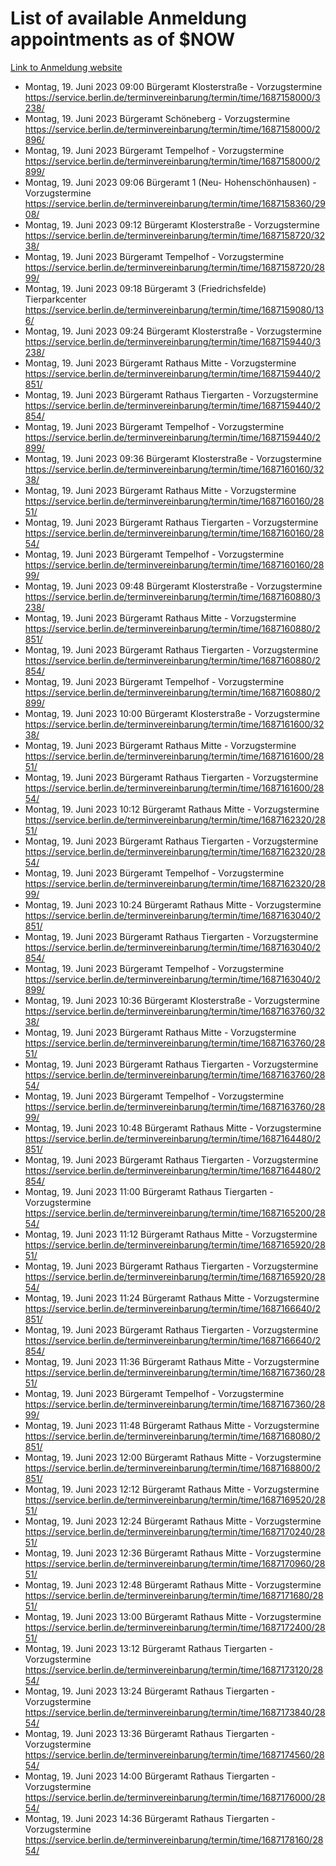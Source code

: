 # List of available Anmeldung appointments as of $NOW
[Link to Anmeldung website](https://service.berlin.de/terminvereinbarung/termin/tag.php?termin=1&anliegen[]=120686&dienstleisterlist=122210,122217,327316,122219,327312,122227,327314,122231,327346,122243,327348,122254,122252,329742,122260,329745,122262,329748,122271,327278,122273,327274,122277,327276,330436,122280,327294,122282,327290,122284,327292,122291,327270,122285,327266,122286,327264,122296,327268,150230,329760,122297,327286,122294,327284,122312,329763,122314,329775,122304,327330,122311,327334,122309,327332,317869,122281,327352,122279,329772,122283,122276,327324,122274,327326,122267,329766,122246,327318,122251,327320,122257,327322,122208,327298,122226,327300&herkunft=http%3A%2F%2Fservice.berlin.de%2Fdienstleistung%2F120686%2F)
- Montag, 19. Juni 2023 09:00 Bürgeramt Klosterstraße - Vorzugstermine https://service.berlin.de/terminvereinbarung/termin/time/1687158000/3238/
- Montag, 19. Juni 2023  Bürgeramt Schöneberg - Vorzugstermine https://service.berlin.de/terminvereinbarung/termin/time/1687158000/2896/
- Montag, 19. Juni 2023  Bürgeramt Tempelhof - Vorzugstermine https://service.berlin.de/terminvereinbarung/termin/time/1687158000/2899/
- Montag, 19. Juni 2023 09:06 Bürgeramt 1 (Neu- Hohenschönhausen) - Vorzugstermine https://service.berlin.de/terminvereinbarung/termin/time/1687158360/2908/
- Montag, 19. Juni 2023 09:12 Bürgeramt Klosterstraße - Vorzugstermine https://service.berlin.de/terminvereinbarung/termin/time/1687158720/3238/
- Montag, 19. Juni 2023  Bürgeramt Tempelhof - Vorzugstermine https://service.berlin.de/terminvereinbarung/termin/time/1687158720/2899/
- Montag, 19. Juni 2023 09:18 Bürgeramt 3 (Friedrichsfelde) Tierparkcenter https://service.berlin.de/terminvereinbarung/termin/time/1687159080/136/
- Montag, 19. Juni 2023 09:24 Bürgeramt Klosterstraße - Vorzugstermine https://service.berlin.de/terminvereinbarung/termin/time/1687159440/3238/
- Montag, 19. Juni 2023  Bürgeramt Rathaus Mitte - Vorzugstermine https://service.berlin.de/terminvereinbarung/termin/time/1687159440/2851/
- Montag, 19. Juni 2023  Bürgeramt Rathaus Tiergarten - Vorzugstermine https://service.berlin.de/terminvereinbarung/termin/time/1687159440/2854/
- Montag, 19. Juni 2023  Bürgeramt Tempelhof - Vorzugstermine https://service.berlin.de/terminvereinbarung/termin/time/1687159440/2899/
- Montag, 19. Juni 2023 09:36 Bürgeramt Klosterstraße - Vorzugstermine https://service.berlin.de/terminvereinbarung/termin/time/1687160160/3238/
- Montag, 19. Juni 2023  Bürgeramt Rathaus Mitte - Vorzugstermine https://service.berlin.de/terminvereinbarung/termin/time/1687160160/2851/
- Montag, 19. Juni 2023  Bürgeramt Rathaus Tiergarten - Vorzugstermine https://service.berlin.de/terminvereinbarung/termin/time/1687160160/2854/
- Montag, 19. Juni 2023  Bürgeramt Tempelhof - Vorzugstermine https://service.berlin.de/terminvereinbarung/termin/time/1687160160/2899/
- Montag, 19. Juni 2023 09:48 Bürgeramt Klosterstraße - Vorzugstermine https://service.berlin.de/terminvereinbarung/termin/time/1687160880/3238/
- Montag, 19. Juni 2023  Bürgeramt Rathaus Mitte - Vorzugstermine https://service.berlin.de/terminvereinbarung/termin/time/1687160880/2851/
- Montag, 19. Juni 2023  Bürgeramt Rathaus Tiergarten - Vorzugstermine https://service.berlin.de/terminvereinbarung/termin/time/1687160880/2854/
- Montag, 19. Juni 2023  Bürgeramt Tempelhof - Vorzugstermine https://service.berlin.de/terminvereinbarung/termin/time/1687160880/2899/
- Montag, 19. Juni 2023 10:00 Bürgeramt Klosterstraße - Vorzugstermine https://service.berlin.de/terminvereinbarung/termin/time/1687161600/3238/
- Montag, 19. Juni 2023  Bürgeramt Rathaus Mitte - Vorzugstermine https://service.berlin.de/terminvereinbarung/termin/time/1687161600/2851/
- Montag, 19. Juni 2023  Bürgeramt Rathaus Tiergarten - Vorzugstermine https://service.berlin.de/terminvereinbarung/termin/time/1687161600/2854/
- Montag, 19. Juni 2023 10:12 Bürgeramt Rathaus Mitte - Vorzugstermine https://service.berlin.de/terminvereinbarung/termin/time/1687162320/2851/
- Montag, 19. Juni 2023  Bürgeramt Rathaus Tiergarten - Vorzugstermine https://service.berlin.de/terminvereinbarung/termin/time/1687162320/2854/
- Montag, 19. Juni 2023  Bürgeramt Tempelhof - Vorzugstermine https://service.berlin.de/terminvereinbarung/termin/time/1687162320/2899/
- Montag, 19. Juni 2023 10:24 Bürgeramt Rathaus Mitte - Vorzugstermine https://service.berlin.de/terminvereinbarung/termin/time/1687163040/2851/
- Montag, 19. Juni 2023  Bürgeramt Rathaus Tiergarten - Vorzugstermine https://service.berlin.de/terminvereinbarung/termin/time/1687163040/2854/
- Montag, 19. Juni 2023  Bürgeramt Tempelhof - Vorzugstermine https://service.berlin.de/terminvereinbarung/termin/time/1687163040/2899/
- Montag, 19. Juni 2023 10:36 Bürgeramt Klosterstraße - Vorzugstermine https://service.berlin.de/terminvereinbarung/termin/time/1687163760/3238/
- Montag, 19. Juni 2023  Bürgeramt Rathaus Mitte - Vorzugstermine https://service.berlin.de/terminvereinbarung/termin/time/1687163760/2851/
- Montag, 19. Juni 2023  Bürgeramt Rathaus Tiergarten - Vorzugstermine https://service.berlin.de/terminvereinbarung/termin/time/1687163760/2854/
- Montag, 19. Juni 2023  Bürgeramt Tempelhof - Vorzugstermine https://service.berlin.de/terminvereinbarung/termin/time/1687163760/2899/
- Montag, 19. Juni 2023 10:48 Bürgeramt Rathaus Mitte - Vorzugstermine https://service.berlin.de/terminvereinbarung/termin/time/1687164480/2851/
- Montag, 19. Juni 2023  Bürgeramt Rathaus Tiergarten - Vorzugstermine https://service.berlin.de/terminvereinbarung/termin/time/1687164480/2854/
- Montag, 19. Juni 2023 11:00 Bürgeramt Rathaus Tiergarten - Vorzugstermine https://service.berlin.de/terminvereinbarung/termin/time/1687165200/2854/
- Montag, 19. Juni 2023 11:12 Bürgeramt Rathaus Mitte - Vorzugstermine https://service.berlin.de/terminvereinbarung/termin/time/1687165920/2851/
- Montag, 19. Juni 2023  Bürgeramt Rathaus Tiergarten - Vorzugstermine https://service.berlin.de/terminvereinbarung/termin/time/1687165920/2854/
- Montag, 19. Juni 2023 11:24 Bürgeramt Rathaus Mitte - Vorzugstermine https://service.berlin.de/terminvereinbarung/termin/time/1687166640/2851/
- Montag, 19. Juni 2023  Bürgeramt Rathaus Tiergarten - Vorzugstermine https://service.berlin.de/terminvereinbarung/termin/time/1687166640/2854/
- Montag, 19. Juni 2023 11:36 Bürgeramt Rathaus Mitte - Vorzugstermine https://service.berlin.de/terminvereinbarung/termin/time/1687167360/2851/
- Montag, 19. Juni 2023  Bürgeramt Tempelhof - Vorzugstermine https://service.berlin.de/terminvereinbarung/termin/time/1687167360/2899/
- Montag, 19. Juni 2023 11:48 Bürgeramt Rathaus Mitte - Vorzugstermine https://service.berlin.de/terminvereinbarung/termin/time/1687168080/2851/
- Montag, 19. Juni 2023 12:00 Bürgeramt Rathaus Mitte - Vorzugstermine https://service.berlin.de/terminvereinbarung/termin/time/1687168800/2851/
- Montag, 19. Juni 2023 12:12 Bürgeramt Rathaus Mitte - Vorzugstermine https://service.berlin.de/terminvereinbarung/termin/time/1687169520/2851/
- Montag, 19. Juni 2023 12:24 Bürgeramt Rathaus Mitte - Vorzugstermine https://service.berlin.de/terminvereinbarung/termin/time/1687170240/2851/
- Montag, 19. Juni 2023 12:36 Bürgeramt Rathaus Mitte - Vorzugstermine https://service.berlin.de/terminvereinbarung/termin/time/1687170960/2851/
- Montag, 19. Juni 2023 12:48 Bürgeramt Rathaus Mitte - Vorzugstermine https://service.berlin.de/terminvereinbarung/termin/time/1687171680/2851/
- Montag, 19. Juni 2023 13:00 Bürgeramt Rathaus Mitte - Vorzugstermine https://service.berlin.de/terminvereinbarung/termin/time/1687172400/2851/
- Montag, 19. Juni 2023 13:12 Bürgeramt Rathaus Tiergarten - Vorzugstermine https://service.berlin.de/terminvereinbarung/termin/time/1687173120/2854/
- Montag, 19. Juni 2023 13:24 Bürgeramt Rathaus Tiergarten - Vorzugstermine https://service.berlin.de/terminvereinbarung/termin/time/1687173840/2854/
- Montag, 19. Juni 2023 13:36 Bürgeramt Rathaus Tiergarten - Vorzugstermine https://service.berlin.de/terminvereinbarung/termin/time/1687174560/2854/
- Montag, 19. Juni 2023 14:00 Bürgeramt Rathaus Tiergarten - Vorzugstermine https://service.berlin.de/terminvereinbarung/termin/time/1687176000/2854/
- Montag, 19. Juni 2023 14:36 Bürgeramt Rathaus Tiergarten - Vorzugstermine https://service.berlin.de/terminvereinbarung/termin/time/1687178160/2854/
